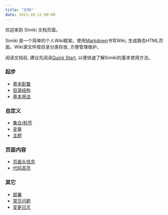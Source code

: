 ```yaml
---
title: "文档"
date: 2013-10-12 00:00
---
```


欢迎来到 Simiki 文档页面。

Simiki 是一个简单的个人Wiki框架。使用[Markdown](https://daringfireball.net/projects/markdown/)书写Wiki, 生成静态HTML页面。Wiki源文件按目录分类存放, 方便管理维护。

阅读文档前, 建议先阅读[Quick Start](/quickstart.html), 以便快速了解Simiki的基本使用方法。


<div class="row marketing">
  <div class="col-lg-6">
    <h3>起步</h3>
    <ul>
      <li><a href="configuration.html">基本配置</a></li>
      <li><a href="structure.html">目录结构</a></li>
      <li><a href="usage.html">基本用法</a></li>
    </ul>
    <h3>自定义</h3>
    <ul>
      <li><a href="collection_and_tag.html">集合/标签</a></li>
      <li><a href="variables.html">变量</a></li>
      <li><a href="themes.html">主题</a></li>
    </ul>
  </div>

  <div class="col-lg-6">
    <h3>页面内容</h3>
    <ul>
      <li><a href="metadata.html">页面头信息</a></li>
      <li><a href="codehighlight.html">代码高亮</a></li>
    </ul>
    <h3>其它</h3>
    <ul>
      <li><a href="deploy.html">部署</a></li>
      <li><a href="faq.html">常见问题</a></li>
      <li><a href="https://github.com/tankywoo/simiki/blob/master/CHANGELOG.rst">变更日志</a></li>
    </ul>
  </div>

</div>
